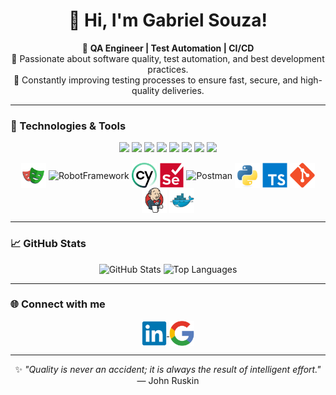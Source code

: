 <h1 align="center">👋 Hi, I'm <strong>Gabriel Souza</strong>!</h1>

<p align="center">
  💼 <strong>QA Engineer | Test Automation | CI/CD</strong>  
  <br>
  🚀 Passionate about software quality, test automation, and best development practices.  
  <br>
  🎯 Constantly improving testing processes to ensure fast, secure, and high-quality deliveries.
</p>

---

### 🧰 Technologies & Tools

<p align="center">
  <img src="https://img.shields.io/badge/Playwright-2EAD33?style=for-the-badge&logo=Playwright&logoColor=white"/>
  <img src="https://img.shields.io/badge/Robot%20Framework-000000?style=for-the-badge&logo=robotframework&logoColor=white"/>
  <img src="https://img.shields.io/badge/Cypress-17202C?style=for-the-badge&logo=cypress&logoColor=white"/>
  <img src="https://img.shields.io/badge/Selenium-43B02A?style=for-the-badge&logo=selenium&logoColor=white"/>
  <img src="https://img.shields.io/badge/Postman-FF6C37?style=for-the-badge&logo=postman&logoColor=white"/>
  <img src="https://img.shields.io/badge/Python-3776AB?style=for-the-badge&logo=python&logoColor=white"/>
  <img src="https://img.shields.io/badge/TypeScript-3178C6?style=for-the-badge&logo=typescript&logoColor=white"/>
  <img src="https://img.shields.io/badge/CI%2FCD-0078D4?style=for-the-badge&logo=azuredevops&logoColor=white"/>
</p>

<div align="center" style="margin-top: 10px;">
  <img align="center" alt="Playwright" height="40" width="40" src="https://raw.githubusercontent.com/devicons/devicon/master/icons/playwright/playwright-original.svg">
  <img align="center" alt="RobotFramework" height="40" width="40" src="https://upload.wikimedia.org/wikipedia/commons/e/e4/Robot-framework-logo.png">
  <img align="center" alt="Cypress" height="40" width="40" src="https://raw.githubusercontent.com/devicons/devicon/master/icons/cypressio/cypressio-original.svg">
  <img align="center" alt="Selenium" height="40" width="40" src="https://raw.githubusercontent.com/devicons/devicon/master/icons/selenium/selenium-original.svg">
  <img align="center" alt="Postman" height="40" width="40" src="https://www.vectorlogo.zone/logos/getpostman/getpostman-icon.svg">
  <img align="center" alt="Python" height="40" width="40" src="https://raw.githubusercontent.com/devicons/devicon/master/icons/python/python-original.svg">
  <img align="center" alt="TypeScript" height="40" width="40" src="https://raw.githubusercontent.com/devicons/devicon/master/icons/typescript/typescript-original.svg">
  <img align="center" alt="Git" height="40" width="40" src="https://raw.githubusercontent.com/devicons/devicon/master/icons/git/git-original.svg">
  <img align="center" alt="Jenkins" height="40" width="40" src="https://raw.githubusercontent.com/devicons/devicon/master/icons/jenkins/jenkins-original.svg">
  <img align="center" alt="Docker" height="40" width="40" src="https://raw.githubusercontent.com/devicons/devicon/master/icons/docker/docker-original.svg">
</div>

---

### 📈 GitHub Stats

<p align="center">
  <img src="https://github-readme-stats.vercel.app/api?username=gabrielsouza80&show_icons=true&theme=radical" alt="GitHub Stats" height="165"/>
  <img src="https://github-readme-stats.vercel.app/api/top-langs/?username=gabrielsouza80&layout=compact&theme=radical" alt="Top Languages" height="165"/>
</p>

---

### 🌐 Connect with me

<p align="center">
  <a href="https://www.linkedin.com/in/gabrielsouza80/" target="_blank">
    <img align="center" alt="LinkedIn" height="40" width="40" src="https://raw.githubusercontent.com/devicons/devicon/master/icons/linkedin/linkedin-original.svg">
  </a>
  <a href="mailto:gabriel.dias808005@outlook.com" target="_blank">
    <img align="center" alt="Email" height="40" width="40" src="https://raw.githubusercontent.com/devicons/devicon/master/icons/google/google-original.svg">
  </a>
</p>

---

<p align="center">
  ✨ <em>"Quality is never an accident; it is always the result of intelligent effort."</em> — John Ruskin
</p>
